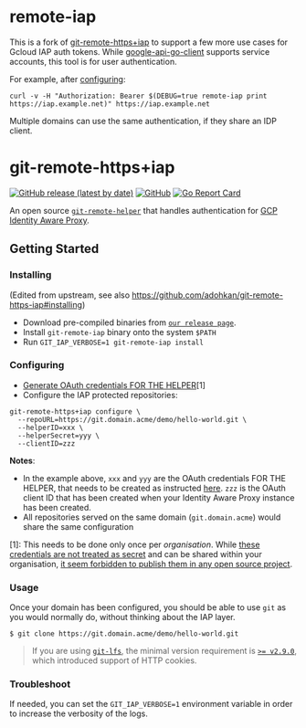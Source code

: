 
# remote-iap

This is a fork of [git-remote-https+iap](https://github.com/adohkan/git-remote-https-iap/) to support a few more use cases for Gcloud IAP auth tokens.
While [google-api-go-client](https://github.com/googleapis/google-api-go-client/issues/873) supports service accounts, this tool is for user authentication.

For example, after [configuring](#configuring):

```
curl -v -H "Authorization: Bearer $(DEBUG=true remote-iap print https://iap.example.net)" https://iap.example.net
```

Multiple domains can use the same authentication, if they share an IDP client.

# git-remote-https+iap

[![GitHub release (latest by date)](https://img.shields.io/github/v/release/adohkan/git-remote-https-iap)](https://github.com/adohkan/git-remote-https-iap/releases/latest)
[![GitHub](https://img.shields.io/github/license/adohkan/git-remote-https-iap)](LICENSE.txt)
[![Go Report Card](https://goreportcard.com/badge/github.com/adohkan/git-remote-https-iap)](https://goreportcard.com/report/github.com/adohkan/git-remote-https-iap)

An open source [`git-remote-helper`](https://www.git-scm.com/docs/gitremote-helpers) that handles authentication for [GCP Identity Aware Proxy](https://cloud.google.com/iap).

## Getting Started

### Installing

(Edited from upstream, see also https://github.com/adohkan/git-remote-https-iap#installing)

- Download pre-compiled binaries from [`our release page`](https://github.com/c9h-to/remote-iap/releases).
- Install `git-remote-iap` binary onto the system `$PATH`
- Run `GIT_IAP_VERBOSE=1 git-remote-iap install`

### Configuring

- [Generate OAuth credentials FOR THE HELPER](https://cloud.google.com/iap/docs/authentication-howto#authenticating_from_a_desktop_app)[1]
- Configure the IAP protected repositories:

```
git-remote-https+iap configure \
  --repoURL=https://git.domain.acme/demo/hello-world.git \
  --helperID=xxx \
  --helperSecret=yyy \
  --clientID=zzz
```

**Notes**:
* In the example above, `xxx` and `yyy` are the OAuth credentials FOR THE HELPER, that needs to be created as instructed [here](https://cloud.google.com/iap/docs/authentication-howto#authenticating_from_a_desktop_app). `zzz` is the OAuth client ID that has been created when your Identity Aware Proxy instance has been created.
* All repositories served on the same domain (`git.domain.acme`) would share the same configuration


[1]: This needs to be done only once per _organisation_. While [these credentials are not treated as secret](https://developers.google.com/identity/protocols/oauth2#installed) and can be shared within your organisation, [it seem forbidden to publish them in any open source project](https://stackoverflow.com/questions/27585412/can-i-really-not-ship-open-source-with-client-id).

### Usage

Once your domain has been configured, you should be able to use `git` as you would normally do, without thinking about the IAP layer.

```
$ git clone https://git.domain.acme/demo/hello-world.git
```

> If you are using [`git-lfs`](https://git-lfs.github.com/), the minimal version requirement is [`>= v2.9.0`](https://github.com/git-lfs/git-lfs/releases/), which introduced support of HTTP cookies.

### Troubleshoot

If needed, you can set the `GIT_IAP_VERBOSE=1` environment variable in order to increase the verbosity of the logs.
